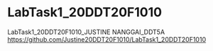 # LabTask1_20DDT20F1010
LabTask1_20DDT20F1010_JUSTINE NANGGAI_DDT5A
https://github.com/Justine20DDT20F1010/LabTask1_20DDT20F1010
